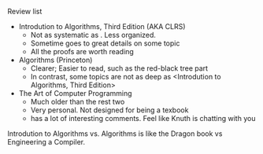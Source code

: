 Review list
- Introdution to Algorithms, Third Edition (AKA CLRS)
	- Not as systematic as <algorithms>. Less organized. 
    - Sometime goes to great details on some topic
    - All the proofs are worth reading
- Algorithms (Princeton)
	- Clearer; Easier to read, such as the red-black tree part
    - In contrast, some topics are not as deep as <Introdution to Algorithms, Third Edition>
- The Art of Computer Programming
	- Much older than the rest two
    - Very personal. Not designed for being a texbook
    - has a lot of interesting comments. Feel like Knuth is chatting with you
    
Introdution to Algorithms vs. Algorithms is like the Dragon book vs Engineering a Compiler. 


